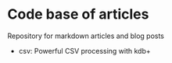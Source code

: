 # Code base of articles
Repository for markdown articles and blog posts

   * csv: Powerful CSV processing with kdb+
